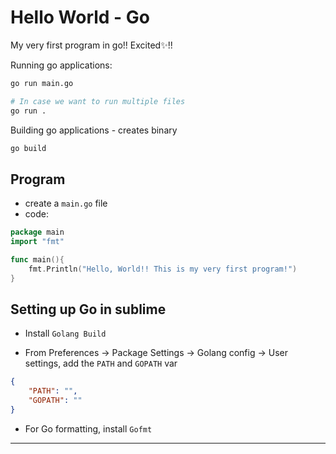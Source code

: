 # Hello World - Go

My very first program in go!! Excited✨!!

Running go applications:

```bash
go run main.go

# In case we want to run multiple files
go run .
``` 

Building go applications - creates binary

```bash
go build
```

## Program

- create a `main.go` file
- code:

```go
package main
import "fmt"

func main(){
	fmt.Println("Hello, World!! This is my very first program!")
}
```

## Setting up Go in sublime

- Install `Golang Build` 

- From Preferences -> Package Settings -> Golang config -> User settings, add the `PATH` and `GOPATH` var

```json
{
    "PATH": "",
    "GOPATH": ""
}
```

- For Go formatting, install `Gofmt`

---
